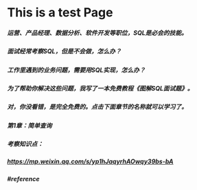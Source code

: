 # This is a test Page
##### 运营、产品经理、数据分析、软件开发等职位，SQL是必会的技能。
##### 面试经常考察SQL，但是不会做，怎么办？
##### 工作里遇到的业务问题，需要用SQL实现，怎么办？
##### 为了帮助你解决这些问题，我写了一本免费教程《图解SQL面试题》。
##### 对，你没看错，是完全免费的。点击下面章节的名称就可以学习了。
##### **第1章：简单查询**
##### 考察知识点：
##### https://mp.weixin.qq.com/s/yp1hJaqyrhAOwqy39bs-bA
##### #reference 
